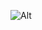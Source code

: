 ![Alt](https://repobeats.axiom.co/api/embed/104309d9d27fd2800b56e73318f5e76d8957b430.svg "Repobeats analytics image")
